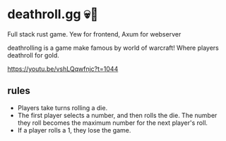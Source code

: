 # deathroll.gg 💀🎲

Full stack rust game. Yew for frontend, Axum for webserver

deathrolling is a game make famous by world of warcraft! Where players  deathroll for gold. 

https://youtu.be/vshLQqwfnjc?t=1044 

## rules 

- Players take turns rolling a die.
- The first player selects a number, and then rolls the die. The number they roll becomes the maximum number for the next player's roll.
- If a player rolls a 1, they lose the game.




